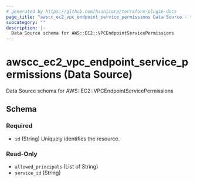 ```yaml
---
# generated by https://github.com/hashicorp/terraform-plugin-docs
page_title: "awscc_ec2_vpc_endpoint_service_permissions Data Source - terraform-provider-awscc"
subcategory: ""
description: |-
  Data Source schema for AWS::EC2::VPCEndpointServicePermissions
---
```


# awscc_ec2_vpc_endpoint_service_permissions (Data Source)

Data Source schema for AWS::EC2::VPCEndpointServicePermissions



<!-- schema generated by tfplugindocs -->
## Schema

### Required

- `id` (String) Uniquely identifies the resource.

### Read-Only

- `allowed_principals` (List of String)
- `service_id` (String)


